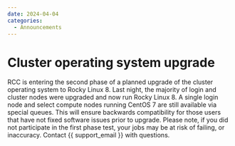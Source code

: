 ```yaml
---
date: 2024-04-04
categories:
  - Announcements
---
```


# Cluster operating system upgrade

RCC is entering the second phase of a planned upgrade of the cluster operating system to Rocky Linux 8. Last night, the majority of login and cluster nodes were upgraded and now run Rocky Linux 8. A single login node and select compute nodes running CentOS 7 are still available via special queues. This will ensure backwards compatibility for those users that have not fixed software issues prior to upgrade. Please note, if you did not participate in the first phase test, your jobs may be at risk of failing, or inaccuracy.  Contact {{ support_email }} with questions.
